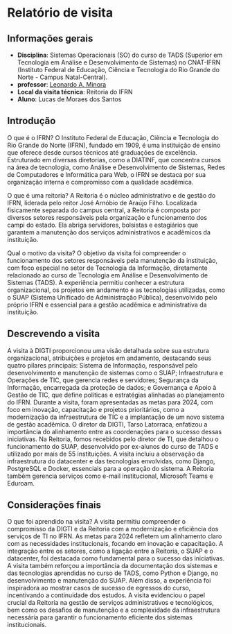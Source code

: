 # Relatório de visita

## Informações gerais
- **Disciplina**: Sistemas Operacionais (SO) do curso de TADS (Superior em Tecnologia em Análise e Desenvolvimento de Sistemas) no CNAT-IFRN (Instituto Federal de Educação, Ciência e Tecnologia do Rio Grande do Norte - Campus Natal-Central).
- **professor**: [Leonardo A. Minora](https://github.com/leonardo-minora)
- **Local da visita técnica**: Reitoria do IFRN
- **Aluno**: Lucas de Moraes dos Santos

## Introdução
O que é o IFRN?
O Instituto Federal de Educação, Ciência e Tecnologia do Rio Grande do Norte (IFRN), fundado em 1909, é uma instituição de ensino que oferece desde cursos técnicos até graduações de excelência. Estruturado em diversas diretorias, como a DIATINF, que concentra cursos na área de tecnologia, como Análise e Desenvolvimento de Sistemas, Redes de Computadores e Informática para Web, o IFRN se destaca por sua organização interna e compromisso com a qualidade acadêmica.

O que é uma reitoria?
A Reitoria é o núcleo administrativo e de gestão do IFRN, liderada pelo reitor José Arnóbio de Araújo Filho. Localizada fisicamente separada do campus central, a Reitoria é composta por diversos setores responsáveis pela organização e funcionamento dos campi do estado. Ela abriga servidores, bolsistas e estagiários que garantem a manutenção dos serviços administrativos e acadêmicos da instituição.

Qual o motivo da visita?
O objetivo da visita foi compreender o funcionamento dos setores responsáveis pela manutenção da instituição, com foco especial no setor de Tecnologia da Informação, diretamente relacionado ao curso de Tecnologia em Análise e Desenvolvimento de Sistemas (TADS). A experiência permitiu conhecer a estrutura organizacional, os projetos em andamento e as tecnologias utilizadas, como o SUAP (Sistema Unificado de Administração Pública), desenvolvido pelo próprio IFRN e essencial para a gestão acadêmica e administrativa da instituição.

## Descrevendo a visita
A visita à DIGTI proporcionou uma visão detalhada sobre sua estrutura organizacional, atribuições e projetos em andamento, destacando seus quatro pilares principais: Sistema de Informação, responsável pelo desenvolvimento e manutenção de sistemas como o SUAP; Infraestrutura e Operações de TIC, que gerencia redes e servidores; Segurança da Informação, encarregada da proteção de dados; e Governança e Apoio à Gestão de TIC, que define políticas e estratégias alinhadas ao planejamento do IFRN. Durante a visita, foram apresentadas as metas para 2024, com foco em inovação, capacitação e projetos prioritários, como a modernização da infraestrutura de TIC e a implantação de um novo sistema de gestão acadêmica. O diretor da DIGTI, Tarso Latorraca, enfatizou a importância do alinhamento entre as coordenações para o sucesso dessas iniciativas. Na Reitoria, fomos recebidos pelo diretor de TI, que detalhou o funcionamento do SUAP, desenvolvido por ex-alunos do curso de TADS e utilizado por mais de 55 instituições. A visita incluiu a observação da infraestrutura do datacenter e das tecnologias envolvidas, como Django, PostgreSQL e Docker, essenciais para a operação do sistema. A Reitoria também gerencia serviços como e-mail institucional, Microsoft Teams e Eduroam.

## Considerações finais
O que foi aprendido na visita?
A visita permitiu compreender o compromisso da DIGTI e da Reitoria com a modernização e eficiência dos serviços de TI no IFRN. As metas para 2024 refletem um alinhamento claro com as necessidades institucionais, focando em inovação e capacitação. A integração entre os setores, como a ligação entre a Reitoria, o SUAP e o datacenter, foi destacada como fundamental para o sucesso das iniciativas. A visita também reforçou a importância da documentação dos sistemas e das tecnologias aprendidas no curso de TADS, como Python e Django, no desenvolvimento e manutenção do SUAP. Além disso, a experiência foi inspiradora ao mostrar casos de sucesso de egressos do curso, incentivando a continuidade dos estudos. A visita evidenciou o papel crucial da Reitoria na gestão de serviços administrativos e tecnológicos, bem como os desafios de manutenção e a complexidade da infraestrutura necessária para garantir o funcionamento eficiente dos sistemas institucionais.
